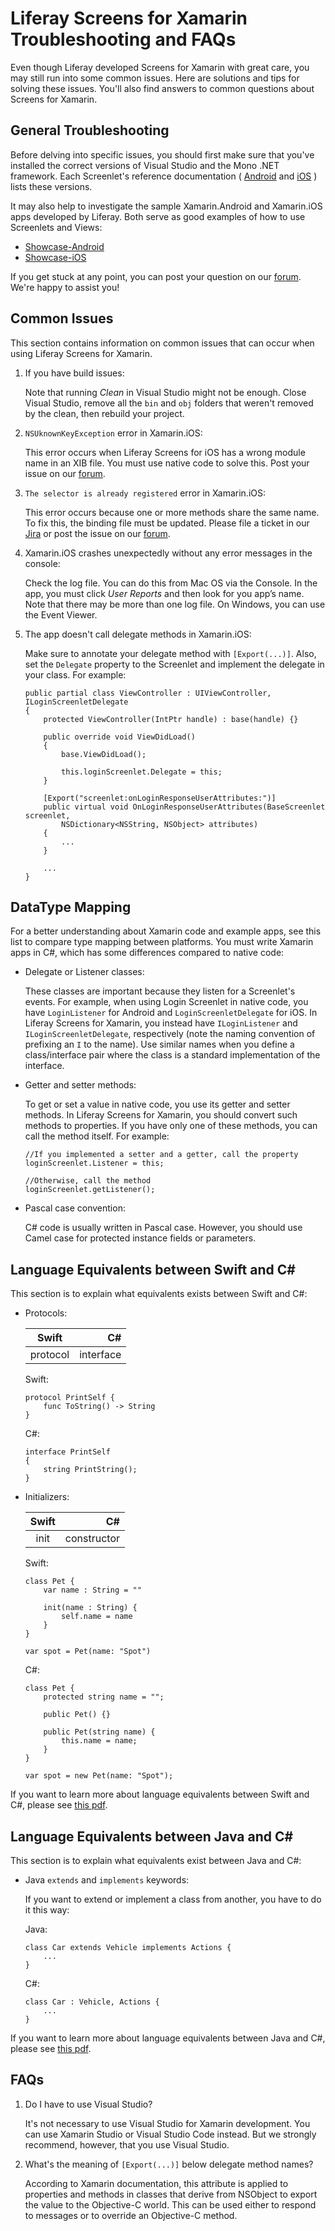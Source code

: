 # Liferay Screens for Xamarin Troubleshooting and FAQs

Even though Liferay developed Screens for Xamarin with great care, you may still
run into some common issues. Here are solutions and tips for solving these
issues. You'll also find answers to common questions about Screens for Xamarin.

## General Troubleshooting

Before delving into specific issues, you should first make sure that you've 
installed the correct versions of Visual Studio and the Mono .NET framework. 
Each Screenlet's reference documentation (
[Android](/develop/reference/-/knowledge_base/7-0/screenlets-in-liferay-screens-for-android) 
and 
[iOS](/develop/reference/-/knowledge_base/7-0/screenlets-in-liferay-screens-for-ios)
) lists these versions. 

It may also help to investigate the sample Xamarin.Android and Xamarin.iOS apps 
developed by Liferay. Both serve as good examples of how to use Screenlets and 
Views: 

- [Showcase-Android](https://github.com/liferay/liferay-screens/tree/develop/xamarin/Samples/Showcase-Android)
- [Showcase-iOS](https://github.com/liferay/liferay-screens/tree/develop/xamarin/Samples/Showcase-Android)

If you get stuck at any point, you can post your question on our 
[forum](https://www.liferay.com/community/forums/-/message_boards/category/42706063). 
We're happy to assist you! 

## Common Issues

This section contains information on common issues that can occur when using 
Liferay Screens for Xamarin.

1.  If you have build issues:

    Note that running *Clean* in Visual Studio might not be enough. Close Visual
    Studio, remove all the `bin` and `obj` folders that weren't removed by the 
    clean, then rebuild your project. 

2.  `NSUknownKeyException` error in Xamarin.iOS:

    This error occurs when Liferay Screens for iOS has a wrong module name in an 
    XIB file. You must use native code to solve this. Post your issue on our 
    [forum](https://www.liferay.com/community/forums/-/message_boards/category/42706063).

3.  `The selector is already registered` error in Xamarin.iOS:

    This error occurs because one or more methods share the same name. To fix 
    this, the binding file must be updated. Please file a ticket in our 
    [Jira](https://issues.liferay.com/browse/LMW/) 
    or post the issue on our 
    [forum](https://www.liferay.com/community/forums/-/message_boards/category/42706063).

4.  Xamarin.iOS crashes unexpectedly without any error messages in the console:

    Check the log file. You can do this from Mac OS via the Console. In the app, 
    you must click *User Reports* and then look for you app’s name. Note that 
    there may be more than one log file. On Windows, you can use the Event 
    Viewer.
    
5.  The app doesn't call delegate methods in Xamarin.iOS:

    Make sure to annotate your delegate method with `[Export(...)]`. Also, set 
    the `Delegate` property to the Screenlet and implement the delegate in your 
    class. For example:

        public partial class ViewController : UIViewController, ILoginScreenletDelegate
        {
            protected ViewController(IntPtr handle) : base(handle) {}

            public override void ViewDidLoad()
            {
                base.ViewDidLoad();

                this.loginScreenlet.Delegate = this;
            }

            [Export("screenlet:onLoginResponseUserAttributes:")]
            public virtual void OnLoginResponseUserAttributes(BaseScreenlet screenlet, 
                NSDictionary<NSString, NSObject> attributes)
            {
                ...
            }

            ...
        }

## DataType Mapping

For a better understanding about Xamarin code and example apps, see this list to 
compare type mapping between platforms. You must write Xamarin apps in C#, which 
has some differences compared to native code: 

-   Delegate or Listener classes:

    These classes are important because they listen for a Screenlet's events. 
    For example, when using Login Screenlet in native code, you have 
    `LoginListener` for Android and `LoginScreenletDelegate` for iOS. In Liferay 
    Screens for Xamarin, you instead have `ILoginListener` and 
    `ILoginScreenletDelegate`, respectively (note the naming convention of 
    prefixing an `I` to the name). Use similar names when you define a 
    class/interface pair where the class is a standard implementation of the 
    interface.

-   Getter and setter methods:

    To get or set a value in native code, you use its getter and setter methods. 
    In Liferay Screens for Xamarin, you should convert such methods to 
    properties. If you have only one of these methods, you can call the method 
    itself. For example:

        //If you implemented a setter and a getter, call the property
        loginScreenlet.Listener = this;

        //Otherwise, call the method
        loginScreenlet.getListener();

-   Pascal case convention:

    C# code is usually written in Pascal case. However, you should use Camel 
    case for protected instance fields or parameters.
## Language Equivalents between Swift and C#

This section is to explain what equivalents exists between Swift and C#:

-   Protocols:
    
    | Swift | C# |
    |:-----:| --:|
    | protocol | interface |

    Swift:

        protocol PrintSelf {
            func ToString() -> String
        }

    C#:

        interface PrintSelf
        {
            string PrintString();
        }

-   Initializers:

    | Swift | C# |
    |:-----:| --:|
    | init | constructor |

    Swift:

        class Pet {
            var name : String = ""

            init(name : String) {
                self.name = name
            }
        }

        var spot = Pet(name: "Spot")

    C#:

        class Pet {
            protected string name = "";

            public Pet() {}

            public Pet(string name) {
                this.name = name;
            }
        }

        var spot = new Pet(name: "Spot");

If you want to learn more about language equivalents between Swift and C#, 
please see 
[this pdf](https://download.microsoft.com/download/4/6/9/469501F4-5F6B-4E51-897C-9A216CFB30A3/SwiftCSharpPoster.pdf).

## Language Equivalents between Java and C#

This section is to explain what equivalents exist between Java and C#:

-   Java `extends` and `implements` keywords:

    If you want to extend or implement a class from another, you have to do it 
    this way:
    
    Java: 

        class Car extends Vehicle implements Actions {
            ...
        }


    C#:

        class Car : Vehicle, Actions {
            ...
        }

If you want to learn more about language equivalents between Java and C#, please 
see 
[this pdf](https://www.google.es/url?sa=t&rct=j&q=&esrc=s&source=web&cd=1&cad=rja&uact=8&ved=0ahUKEwj9i4jp1OjXAhUQkRQKHaDtA0kQFggnMAA&url=http%3A%2F%2Fdownload.microsoft.com%2Fdownload%2FD%2FE%2FE%2FDEE91FC0-7AA9-4F6E-9FFA-8658AA0FA080%2FCSharp%2520for%2520Java%2520Developers%2520-%2520Cheat%2520Sheet.pdf&usg=AOvVaw1i0RzOcmyol7LhD59k9cUE).    

## FAQs

1.  Do I have to use Visual Studio?

    It's not necessary to use Visual Studio for Xamarin development. You can use 
    Xamarin Studio or Visual Studio Code instead. But we strongly recommend, 
    however, that you use Visual Studio. 
    
2.  What's the meaning of `[Export(...)]` below delegate method names?

    According to Xamarin documentation, this attribute is applied to properties 
    and methods in classes that derive from NSObject to export the value to the 
    Objective-C world. This can be used either to respond to messages or to 
    override an Objective-C method. 
